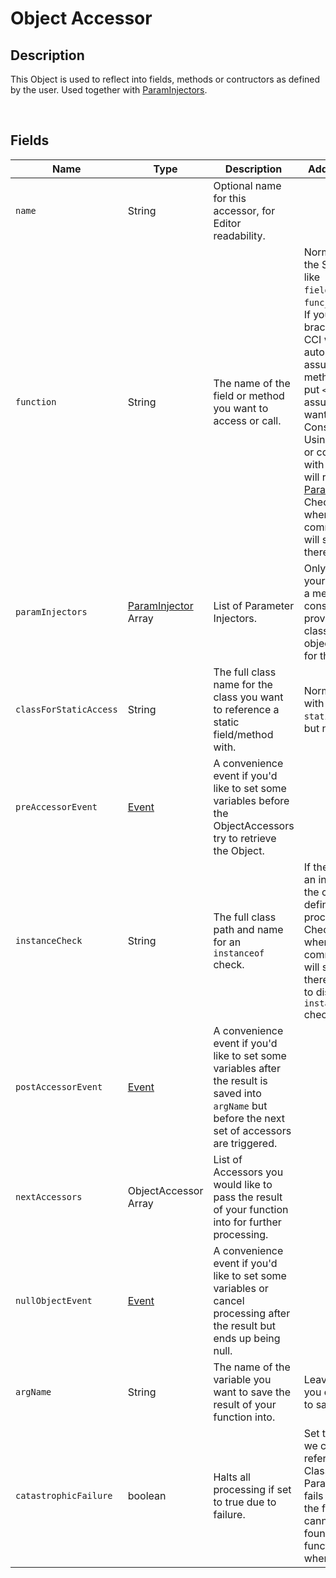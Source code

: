 Object Accessor
=============

## Description

This Object is used to reflect into fields, methods or contructors as defined by the user. Used together with [ParamInjectors](../ParamInjector/).

<br />

## Fields

| Name                   | Type                                     | Description                                                                                                                                          | Additional Info                                                                                                                                                                                                                                                                                                                                                                   |
| ---------------------- | ---------------------------------------- | ---------------------------------------------------------------------------------------------------------------------------------------------------- | --------------------------------------------------------------------------------------------------------------------------------------------------------------------------------------------------------------------------------------------------------------------------------------------------------------------------------------------------------------------------------- |
| `name`                 | String                                   | Optional name for this accessor, for Editor readability.                                                                                             |                                                                                                                                                                                                                                                                                                                                                                                   |
| `function`             | String                                   | The name of the field or method you want to access or call.                                                                                          | Normally will be the SRG name, like `field_12383_a` or `func_83726_d()`. If you input brackets in it, CCI will automatically assume it is a method. If you put `<>`, CCI will assume you want a Constructor. Using a method or constructor with parameters will require [ParamInjectors](../ParamInjector/). Check your log when testing the command, CCI will spit errors there. |
| `paramInjectors`       | [ParamInjector](../ParamInjector/) Array | List of Parameter Injectors.                                                                                                                         | Only used if your function is a method or a constructor, to provide the classes and object instances for the method.                                                                                                                                                                                                                                                              |
| `classForStaticAccess` | String                                   | The full class name for the class you want to reference a static field/method with.                                                                  | Normally used with [Listener](../Listener/)'s `staticAccessors`, but not required.                                                                                                                                                                                                                                                                                                |
| `preAccessorEvent`     | [Event](../../config/Event/)             | A convenience event if you'd like to set some variables before the ObjectAccessors try to retrieve the Object.                                       |                                                                                                                                                                                                                                                                                                                                                                                   |
| `instanceCheck`        | String                                   | The full class path and name for an `instanceof` check.                                                                                              | If the object isn't an instance of the class you define, we stop processing. Check your log when testing the command, CCI will spit errors there. Remove to disable an `instanceof` check.                                                                                                                                                                                        |
| `postAccessorEvent`    | [Event](../../config/Event/)             | A convenience event if you'd like to set some variables after the result is saved into `argName` but before the next set of accessors are triggered. |                                                                                                                                                                                                                                                                                                                                                                                   |
| `nextAccessors`        | ObjectAccessor Array                     | List of Accessors you would like to pass the result of your function into for further processing.                                                    |                                                                                                                                                                                                                                                                                                                                                                                   |
| `nullObjectEvent`      | [Event](../../config/Event/)             | A convenience event if you'd like to set some variables or cancel processing after the result but ends up being null.                                |                                                                                                                                                                                                                                                                                                                                                                                   |
| `argName`              | String                                   | The name of the variable you want to save the result of your function into.                                                                          | Leave as null if you don't want to save it.                                                                                                                                                                                                                                                                                                                                       |
| `catastrophicFailure`  | boolean                                  | Halts all processing if set to true due to failure.                                                                                                  | Set to `true` when we cannot find a referenced Class, a ParamInjector fails to setup, the function cannot be found, or the function errored when executed.                                                                                                                                                                                                                          |
